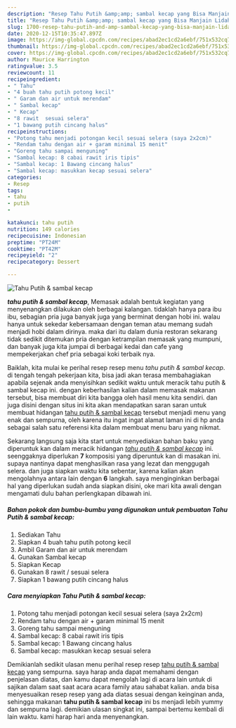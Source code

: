 ```yaml
---
description: "Resep Tahu Putih &amp;amp; sambal kecap yang Bisa Manjain Lidah"
title: "Resep Tahu Putih &amp;amp; sambal kecap yang Bisa Manjain Lidah"
slug: 1700-resep-tahu-putih-and-amp-sambal-kecap-yang-bisa-manjain-lidah
date: 2020-12-15T10:35:47.897Z
image: https://img-global.cpcdn.com/recipes/abad2ec1cd2a6ebf/751x532cq70/tahu-putih-sambal-kecap-foto-resep-utama.jpg
thumbnail: https://img-global.cpcdn.com/recipes/abad2ec1cd2a6ebf/751x532cq70/tahu-putih-sambal-kecap-foto-resep-utama.jpg
cover: https://img-global.cpcdn.com/recipes/abad2ec1cd2a6ebf/751x532cq70/tahu-putih-sambal-kecap-foto-resep-utama.jpg
author: Maurice Harrington
ratingvalue: 3.5
reviewcount: 11
recipeingredient:
- " Tahu"
- "4 buah tahu putih potong kecil"
- " Garam dan air untuk merendam"
- " Sambal kecap"
- " Kecap"
- "8 rawit  sesuai selera"
- "1 bawang putih cincang halus"
recipeinstructions:
- "Potong tahu menjadi potongan kecil sesuai selera (saya 2x2cm)"
- "Rendam tahu dengan air + garam minimal 15 menit"
- "Goreng tahu sampai menguning"
- "Sambal kecap: 8 cabai rawit iris tipis"
- "Sambal kecap: 1 Bawang cincang halus"
- "Sambal kecap: masukkan kecap sesuai selera"
categories:
- Resep
tags:
- tahu
- putih
- 

katakunci: tahu putih  
nutrition: 149 calories
recipecuisine: Indonesian
preptime: "PT24M"
cooktime: "PT42M"
recipeyield: "2"
recipecategory: Dessert

---
```



![Tahu Putih &amp; sambal kecap](https://img-global.cpcdn.com/recipes/abad2ec1cd2a6ebf/751x532cq70/tahu-putih-sambal-kecap-foto-resep-utama.jpg)

<b><i>tahu putih &amp; sambal kecap</i></b>, Memasak adalah bentuk kegiatan yang menyenangkan dilakukan oleh berbagai kalangan. tidaklah hanya para ibu ibu, sebagian pria juga banyak juga yang berminat dengan hobi ini. walau hanya untuk sekedar kebersamaan dengan teman atau memang sudah menjadi hobi dalam dirinya. maka dari itu dalam dunia restoran sekarang tidak sedikit ditemukan pria dengan ketrampilan memasak yang mumpuni, dan banyak juga kita jumpai di berbagai kedai dan cafe yang mempekerjakan chef pria sebagai koki terbaik nya.



Baiklah, kita mulai ke perihal resep resep menu <i>tahu putih &amp; sambal kecap</i>. di tengah tengah pekerjaan kita, bisa jadi akan terasa membahagiakan apabila sejenak anda menyisihkan sedikit waktu untuk meracik tahu putih &amp; sambal kecap ini. dengan keberhasilan kalian dalam memasak makanan tersebut, bisa membuat diri kita bangga oleh hasil menu kita sendiri. dan juga disini dengan situs ini kita akan mendapatkan saran saran untuk membuat hidangan <u>tahu putih &amp; sambal kecap</u> tersebut menjadi menu yang enak dan sempurna, oleh karena itu ingat ingat alamat laman ini di hp anda sebagai salah satu referensi kita dalam membuat menu baru yang nikmat.


Sekarang langsung saja kita start untuk menyediakan bahan baku yang diperuntuk kan dalam meracik hidangan <u><i>tahu putih &amp; sambal kecap</i></u> ini. seenggaknya diperlukan <b>7</b> komposisi yang diperuntuk kan di masakan ini. supaya nantinya dapat menghasilkan rasa yang lezat dan menggugah selera. dan juga siapkan waktu kita sebentar, karena kalian akan mengolahnya antara lain dengan <b>6</b> langkah. saya menginginkan berbagai hal yang diperlukan sudah anda siapkan disini, oke mari kita awali dengan mengamati dulu bahan perlengkapan dibawah ini.

<!--inarticleads1-->

##### Bahan pokok dan bumbu-bumbu yang digunakan untuk pembuatan Tahu Putih &amp; sambal kecap:

1. Sediakan  Tahu
1. Siapkan 4 buah tahu putih potong kecil
1. Ambil  Garam dan air untuk merendam
1. Gunakan  Sambal kecap
1. Siapkan  Kecap
1. Gunakan 8 rawit / sesuai selera
1. Siapkan 1 bawang putih cincang halus




<!--inarticleads2-->

##### Cara menyiapkan Tahu Putih &amp; sambal kecap:

1. Potong tahu menjadi potongan kecil sesuai selera (saya 2x2cm)
1. Rendam tahu dengan air + garam minimal 15 menit
1. Goreng tahu sampai menguning
1. Sambal kecap: 8 cabai rawit iris tipis
1. Sambal kecap: 1 Bawang cincang halus
1. Sambal kecap: masukkan kecap sesuai selera




Demikianlah sedikit ulasan menu perihal resep resep <u>tahu putih &amp; sambal kecap</u> yang sempurna. saya harap anda dapat memahami dengan penjelasan diatas, dan kamu dapat mengolah lagi di acara lain untuk di sajikan dalam saat saat acara acara family atau sahabat kalian. anda bisa menyesuaikan resep resep yang ada diatas sesuai dengan keinginan anda, sehingga makanan <b>tahu putih &amp; sambal kecap</b> ini bs menjadi lebih yummy dan sempurna lagi. demikian ulasan singkat ini, sampai bertemu kembali di lain waktu. kami harap hari anda menyenangkan.
